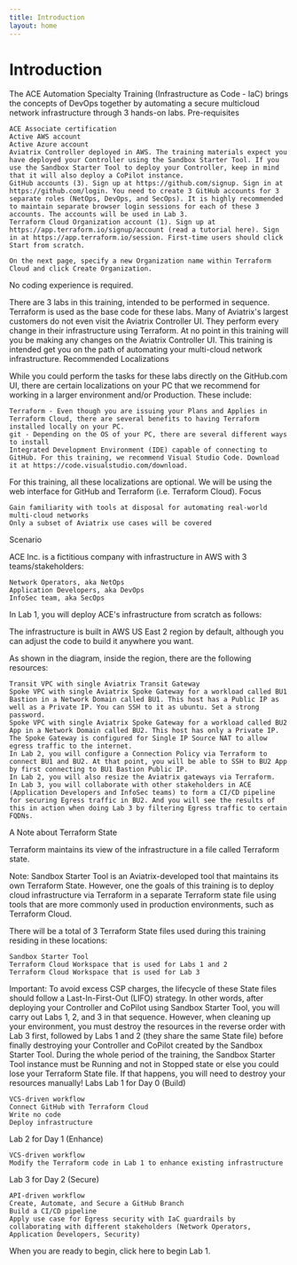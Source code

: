```yaml
---
title: Introduction
layout: home
---
```


# Introduction

The ACE Automation Specialty Training (Infrastructure as Code - IaC) brings the concepts of DevOps together by automating a secure multicloud network infrastructure through 3 hands-on labs.
Pre-requisites

    ACE Associate certification
    Active AWS account
    Active Azure account
    Aviatrix Controller deployed in AWS. The training materials expect you have deployed your Controller using the Sandbox Starter Tool. If you use the Sandbox Starter Tool to deploy your Controller, keep in mind that it will also deploy a CoPilot instance.
    GitHub accounts (3). Sign up at https://github.com/signup. Sign in at https://github.com/login. You need to create 3 GitHub accounts for 3 separate roles (NetOps, DevOps, and SecOps). It is highly recommended to maintain separate browser login sessions for each of these 3 accounts. The accounts will be used in Lab 3.
    Terraform Cloud Organization account (1). Sign up at https://app.terraform.io/signup/account (read a tutorial here). Sign in at https://app.terraform.io/session. First-time users should click Start from scratch.
     
    On the next page, specify a new Organization name within Terraform Cloud and click Create Organization.
      

No coding experience is required.

There are 3 labs in this training, intended to be performed in sequence. Terraform is used as the base code for these labs. Many of Aviatrix's largest customers do not even visit the Aviatrix Controller UI. They perform every change in their infrastructure using Terraform. At no point in this training will you be making any changes on the Aviatrix Controller UI. This training is intended get you on the path of automating your multi-cloud network infrastructure.
Recommended Localizations

While you could perform the tasks for these labs directly on the GitHub.com UI, there are certain localizations on your PC that we recommend for working in a larger environment and/or Production. These include:

    Terraform - Even though you are issuing your Plans and Applies in Terraform Cloud, there are several benefits to having Terraform installed locally on your PC. 
    git - Depending on the OS of your PC, there are several different ways to install
    Integrated Development Environment (IDE) capable of connecting to GitHub. For this training, we recommend Visual Studio Code. Download it at https://code.visualstudio.com/download.

For this training, all these localizations are optional. We will be using the web interface for GitHub and Terraform (i.e. Terraform Cloud).
Focus

    Gain familiarity with tools at disposal for automating real-world multi-cloud networks
    Only a subset of Aviatrix use cases will be covered

Scenario

ACE Inc. is a fictitious company with infrastructure in AWS with 3 teams/stakeholders:

    Network Operators, aka NetOps
    Application Developers, aka DevOps
    InfoSec team, aka SecOps

In Lab 1, you will deploy ACE's infrastructure from scratch as follows:

 

The infrastructure is built in AWS US East 2 region by default, although you can adjust the code to build it anywhere you want.

As shown in the diagram, inside the region, there are the following resources:

    Transit VPC with single Aviatrix Transit Gateway
    Spoke VPC with single Aviatrix Spoke Gateway for a workload called BU1 Bastion in a Network Domain called BU1. This host has a Public IP as well as a Private IP. You can SSH to it as ubuntu. Set a strong password.
    Spoke VPC with single Aviatrix Spoke Gateway for a workload called BU2 App in a Network Domain called BU2. This host has only a Private IP. The Spoke Gateway is configured for Single IP Source NAT to allow egress traffic to the internet.
    In Lab 2, you will configure a Connection Policy via Terraform to connect BU1 and BU2. At that point, you will be able to SSH to BU2 App by first connecting to BU1 Bastion Public IP.
    In Lab 2, you will also resize the Aviatrix gateways via Terraform.
    In Lab 3, you will collaborate with other stakeholders in ACE (Application Developers and InfoSec teams) to form a CI/CD pipeline for securing Egress traffic in BU2. And you will see the results of this in action when doing Lab 3 by filtering Egress traffic to certain FQDNs.

A Note about Terraform State

Terraform maintains its view of the infrastructure in a file called Terraform state.

Note: Sandbox Starter Tool is an Aviatrix-developed tool that maintains its own Terraform State. However, one the goals of this training is to deploy cloud infrastructure via Terraform in a separate Terraform state file using tools that are more commonly used in production environments, such as Terraform Cloud.

There will be a total of 3 Terraform State files used during this training residing in these locations:

    Sandbox Starter Tool
    Terraform Cloud Workspace that is used for Labs 1 and 2
    Terraform Cloud Workspace that is used for Lab 3

Important: To avoid excess CSP charges, the lifecycle of these State files should follow a Last-In-First-Out (LIFO) strategy. In other words, after deploying your Controller and CoPilot using Sandbox Starter Tool, you will carry out Labs 1, 2, and 3 in that sequence. However, when cleaning up your environment, you must destroy the resources in the reverse order with Lab 3 first, followed by Labs 1 and 2 (they share the same State file) before finally destroying your Controller and CoPilot created by the Sandbox Starter Tool. During the whole period of the training, the Sandbox Starter Tool instance must be Running and not in Stopped state or else you could lose your Terraform State file. If that happens, you will need to destroy your resources manually!
Labs
Lab 1 for Day 0 (Build)

    VCS-driven workflow
    Connect GitHub with Terraform Cloud
    Write no code
    Deploy infrastructure

Lab 2 for Day 1 (Enhance)

    VCS-driven workflow
    Modify the Terraform code in Lab 1 to enhance existing infrastructure 

Lab 3 for Day 2 (Secure)

    API-driven workflow
    Create, Automate, and Secure a GitHub Branch
    Build a CI/CD pipeline
    Apply use case for Egress security with IaC guardrails by collaborating with different stakeholders (Network Operators, Application Developers, Security)

When you are ready to begin, click here to begin Lab 1.

